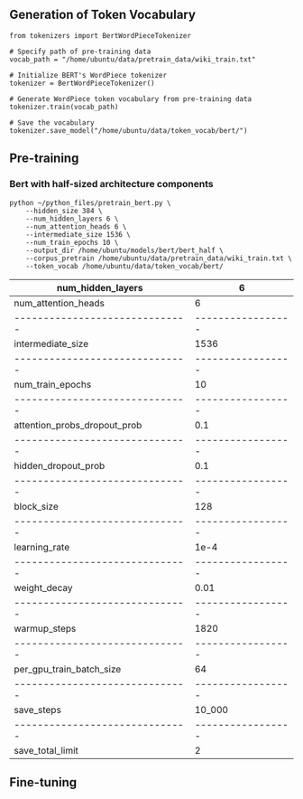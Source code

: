 ## Generation of Token Vocabulary

```
from tokenizers import BertWordPieceTokenizer

# Specify path of pre-training data
vocab_path = "/home/ubuntu/data/pretrain_data/wiki_train.txt"

# Initialize BERT's WordPiece tokenizer 
tokenizer = BertWordPieceTokenizer()

# Generate WordPiece token vocabulary from pre-training data
tokenizer.train(vocab_path)

# Save the vocabulary
tokenizer.save_model("/home/ubuntu/data/token_vocab/bert/")
```

## Pre-training

### Bert with half-sized architecture components
```
python ~/python_files/pretrain_bert.py \
    --hidden_size 384 \
    --num_hidden_layers 6 \
    --num_attention_heads 6 \
    --intermediate_size 1536 \
    --num_train_epochs 10 \
    --output_dir /home/ubuntu/models/bert/bert_half \
    --corpus_pretrain /home/ubuntu/data/pretrain_data/wiki_train.txt \
    --token_vocab /home/ubuntu/data/token_vocab/bert/
```


num_hidden_layers             | 6
------------------------------| -----------------
num_attention_heads           | 6
------------------------------| -----------------
intermediate_size             | 1536
------------------------------| -----------------
num_train_epochs              | 10
------------------------------| -----------------
attention_probs_dropout_prob  | 0.1
------------------------------| -----------------
hidden_dropout_prob           | 0.1
------------------------------| -----------------
block_size                    | 128
------------------------------| -----------------
learning_rate                 | 1e-4
------------------------------| -----------------
weight_decay                  | 0.01
------------------------------| -----------------
warmup_steps                  | 1820
------------------------------| -----------------
per_gpu_train_batch_size      | 64
------------------------------| -----------------
save_steps                    | 10_000
------------------------------| -----------------
save_total_limit              | 2
 

## Fine-tuning
